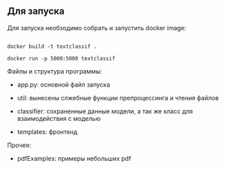 ## **Для запуска**

Для запуска необзодимо собрать и запустить docker image:

```console

docker build -t textclassif .

docker run -p 5000:5000 textclassif

```

Файлы и структура программы:

- app.py: основной файл запуска

- util: вынесены слжебные функции препроцессинга и чтения файлов

- classifier: сохраненные данные модели, а так же класс для взаимодействия с моделью

- templates: фронтенд

Прочее:

- pdfExamples: примеры небольших pdf
